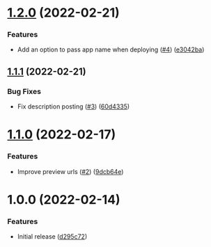 # [1.2.0](https://github.com/pleo-oss/pleo-spa-cicd/compare/v1.1.1...v1.2.0) (2022-02-21)


### Features

* Add an option to pass app name when deploying ([#4](https://github.com/pleo-oss/pleo-spa-cicd/issues/4)) ([e3042ba](https://github.com/pleo-oss/pleo-spa-cicd/commit/e3042ba8a2886550fb67601ee09da959e9f5d779))

## [1.1.1](https://github.com/pleo-oss/pleo-spa-cicd/compare/v1.1.0...v1.1.1) (2022-02-21)


### Bug Fixes

* Fix description posting ([#3](https://github.com/pleo-oss/pleo-spa-cicd/issues/3)) ([60d4335](https://github.com/pleo-oss/pleo-spa-cicd/commit/60d4335388fdbbca418a1f0bca15d93049736cf3))

# [1.1.0](https://github.com/pleo-oss/pleo-spa-cicd/compare/v1.0.0...v1.1.0) (2022-02-17)


### Features

* Improve preview urls ([#2](https://github.com/pleo-oss/pleo-spa-cicd/issues/2)) ([9dcb64e](https://github.com/pleo-oss/pleo-spa-cicd/commit/9dcb64e9fa7cc7eadf4b146fd4ad3a6ed2a84c8b))

# 1.0.0 (2022-02-14)


### Features

* Initial release ([d295c72](https://github.com/pleo-oss/pleo-spa-cicd/commit/d295c72c2d92004d548e99a421ea1ff3215683fa))
